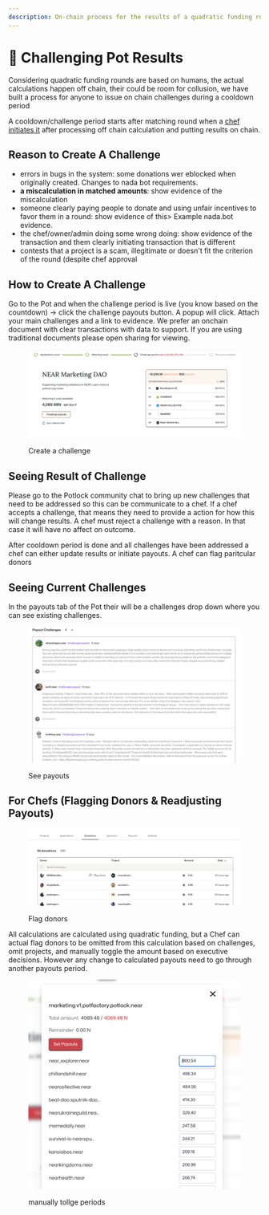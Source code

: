 ```yaml
---
description: On-chain process for the results of a quadratic funding round
---
```


# 🥊 Challenging Pot Results

Considering quadratic funding rounds are based on humans, the actual calculations happen off chain, their could be room for collusion, we have built a process for anyone to issue on chain challenges during a cooldown period

A cooldown/challenge period starts after matching round when a [chef initiates it](chef-manual-or-run-a-qf-round-pot.md#cooldown-period) after processing off chain calculation and putting results on chain.

## Reason to Create A Challenge

* errors in bugs in the system: some donations wer eblocked when originally created. Changes to nada bot requirements.&#x20;
* **a miscalculation in matched amounts**: show evidence of the miscalculation
* someone clearly paying people to donate and using unfair incentives to favor them in a round: show evidence of this> Example nada.bot evidence.&#x20;
* the chef/owner/admin doing some wrong doing: show evidence of the transaction and them clearly  initiating transaction that is different
* &#x20;contests that a project is a scam, illegitimate or doesn't fit the criterion of the round (despite chef approval

## How to Create A Challenge

Go to the Pot and when the challenge period is live (you know based on the countdown) -> click the challenge payouts button. A popup will click. Attach your main challenges and a link to evidence. We prefer an onchain document with clear transactions with data to support. If you are using traditional documents please open sharing for viewing.

<figure><img src="../.gitbook/assets/createchallenge.png" alt=""><figcaption><p>Create a challenge</p></figcaption></figure>

## Seeing Result of Challenge

Please go to the Potlock community chat to bring up new challenges that need to be addressed so this can be communicate to a chef. If a chef accepts a challenge, that means they need to provide a action for how this will change results. A chef must reject a challenge with a reason. In that case it will have no affect on outcome.&#x20;



After cooldown period is done and all challenges have been addressed a chef can either update results or initiate payouts. A chef can flag paritcular donors



## Seeing Current Challenges

In the payouts tab of the Pot their will be a challenges drop down where you can see existing challenges.&#x20;

<figure><img src="../.gitbook/assets/Screenshot 2024-06-08 at 9.26.38 PM.png" alt=""><figcaption><p>See payouts</p></figcaption></figure>

## For Chefs (Flagging Donors & Readjusting Payouts)

<figure><img src="../.gitbook/assets/flagdonor.png" alt=""><figcaption><p>Flag donors</p></figcaption></figure>

All calculations are calculated using quadratic funding, but a Chef can actual flag donors to be omitted from this calculation based on challenges, omit projects, and manually toggle the amount based on executive decisions. However any change to calculated payouts need to go through another payouts period.&#x20;

<figure><img src="../.gitbook/assets/Screenshot 2024-06-08 at 9.51.50 PM.png" alt=""><figcaption><p>manually tollge periods</p></figcaption></figure>







